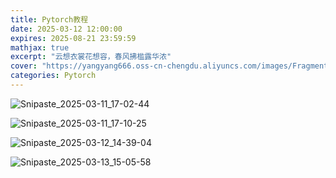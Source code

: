 ```yaml
---
title: Pytorch教程
date: 2025-03-12 12:00:00
expires: 2025-08-21 23:59:59
mathjax: true
excerpt: "云想衣裳花想容，春风拂槛露华浓"
cover: "https://yangyang666.oss-cn-chengdu.aliyuncs.com/images/Fragment_7_4k_a51f7.jpg"
categories: Pytorch
---
```



![Snipaste_2025-03-11_17-02-44](https://yangyang666.oss-cn-chengdu.aliyuncs.com/images/Snipaste_2025-03-11_17-02-44.png)

![Snipaste_2025-03-11_17-10-25](https://yangyang666.oss-cn-chengdu.aliyuncs.com/images/Snipaste_2025-03-11_17-10-25.png)

![Snipaste_2025-03-12_14-39-04](https://yangyang666.oss-cn-chengdu.aliyuncs.com/images/Snipaste_2025-03-12_14-39-04.png)



![Snipaste_2025-03-13_15-05-58](https://yangyang666.oss-cn-chengdu.aliyuncs.com/images/Snipaste_2025-03-13_15-05-58.png)

